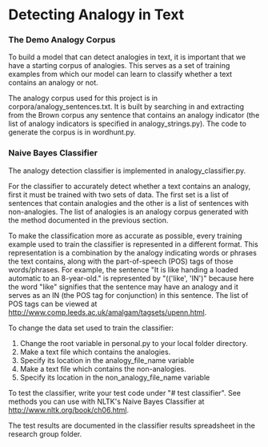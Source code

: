 # Detecting Analogy in Text

### The Demo Analogy Corpus
To build a model that can detect analogies in text, it is important that we have a starting corpus of analogies. This serves as a set of training examples from which our model can learn to classify whether a text contains an analogy or not.

The analogy corpus used for this project is in corpora/analogy_sentences.txt. It is built by searching in and extracting from the Brown corpus any sentence that contains an analogy indicator (the list of analogy indicators is specified in analogy_strings.py). The code to generate the corpus is in wordhunt.py.



### Naive Bayes Classifier
The analogy detection classifier is implemented in analogy_classifier.py.

For the classifier to accurately detect whether a text contains an analogy, first it must be trained with two sets of data. The first set is a list of sentences that contain analogies and the other is a list of sentences with non-analogies. The list of analogies is an analogy corpus generated with the method documented in the previous section.

To make the classification more as accurate as possible, every training example used to train the classifier is represented in a different format. This representation is a combination by the analogy indicating words or phrases the text contains, along with the part-of-speech (POS) tags of those words/phrases. For example, the sentence "It is like handing a loaded automatic to an 8-year-old." is represented by "(('like', 'IN')" because here the word "like" signifies that the sentence may have an analogy and it serves as an IN (the POS tag for conjunction) in this sentence. The list of POS tags can be viewed at http://www.comp.leeds.ac.uk/amalgam/tagsets/upenn.html.

To change the data set used to train the classifier:
1. Change the root variable in personal.py to your local folder directory.
2. Make a text file which contains the analogies.
3. Specify its location in the analogy_file_name variable
4. Make a text file which contains the non-analogies.
5. Specify its location in the non_analogy_file_name variable

To test the classifier, write your test code under "# test classifier".
See methods you can use with NLTK's Naive Bayes Classifier at http://www.nltk.org/book/ch06.html.

The test results are documented in the classifier results spreadsheet in the research group folder.
